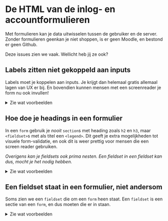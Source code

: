 # De HTML van de inlog- en accountformulieren

Met formulieren kan je data uitwisselen tussen de gebruiker en de server. Zonder formulieren geenkan je niet shoppen, is er geen Moodle, en bestond er geen Github.

Deze issues zien we vaak. Wellicht heb jij ze ook?

## Labels zitten niet gekoppeld aan inputs

Labels moet je koppelen aan inputs. Je krijgt dan helemaal gratis allemaal lagen van UX er bij. En bovendien kunnen mensen met een screenreader je form nu ook invullen!

<details>
  <summary>Zie wat voorbeelden</summary>

### Goed
````html
<label>
  Naam
  <input>
</label>
````

### Ook goed
````html
<label for="naam">naam</label>
<input id="naam">
````

### Niet goed
````
<label>naam</label>
<input id="naam">
````
</details>

## Hoe doe je headings in een formulier

In een `form` gebruik je *nooit* `section`s met heading zoals `h2` en `h3`, maar `<fieldset>`s met als titel een `<legend>`. Dit geeft je extra mogelijkheden tot visuele form-validatie, en ook dit is weer prettig voor mensen die een screen reader gebruiken.

*Overigens kan je fieldsets ook prima nesten. Een fieldset in een fieldset kan dus, mocht je het nodig hebben.*

<details>
  <summary>Zie wat voorbeelden</summary>

### Goed
````html
<form>
  <fieldset>
    <legend>Inloggen</legend>
    <label>Naam<input></label>
    <label>Email<input type="email"></label>
  </fieldset>
  <button>Verstuur</button>
</form>
````

### Niet goed
````
<form>
  <h2>Inloggen</h2>
  <label>Naam<input></label>
  <label>Email<input type="email"></label>
  <button>Verstuur</button>
</form>
````
### Ook niet goed
````
<form>
  <section>
    <h2>Inloggen</h2>
    <label>Naam<input></label>
    <label>Email<input type="email"></label>
    <button>Verstuur</button>
  <section>
</form>
````
</details>

## Een fieldset staat in een formulier, niet andersom

Soms zien we een `fieldset` die om een `form` heen staat. Een `fieldset` is een sectie van een `form`, en dus moeten die er in staan.

<details>
  <summary>Zie wat voorbeelden</summary>

### Goed
````html
<form action="/action_page.php">
  <fieldset>
    <legend>Formulier</legend>
    <label>Login naam:<input type="text"></label>
    <label>Paswoord:<input type="password"></label>
    <input type="submit" value="Submit">
  </fieldset>
</form>
````

### Niet goed
````
<fieldset>
  <legend>Formulier</legend>
  <form action="/action_page.php">
    <label>Login naam:<input type="text"></label>
    <label>Paswoord:<input type="password"></label>
    <input type="submit" value="Submit">
  </form>
</fieldset>
````
</details>